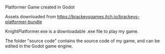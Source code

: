 Platformer Game created in Godot

Assets downloaded from https://brackeysgames.itch.io/brackeys-platformer-bundle

KnightPlatformer.exe is a downloadable .exe file to play my game.

The folder "source code" contains the source code of my game, and can be edited in the Godot game engine.
